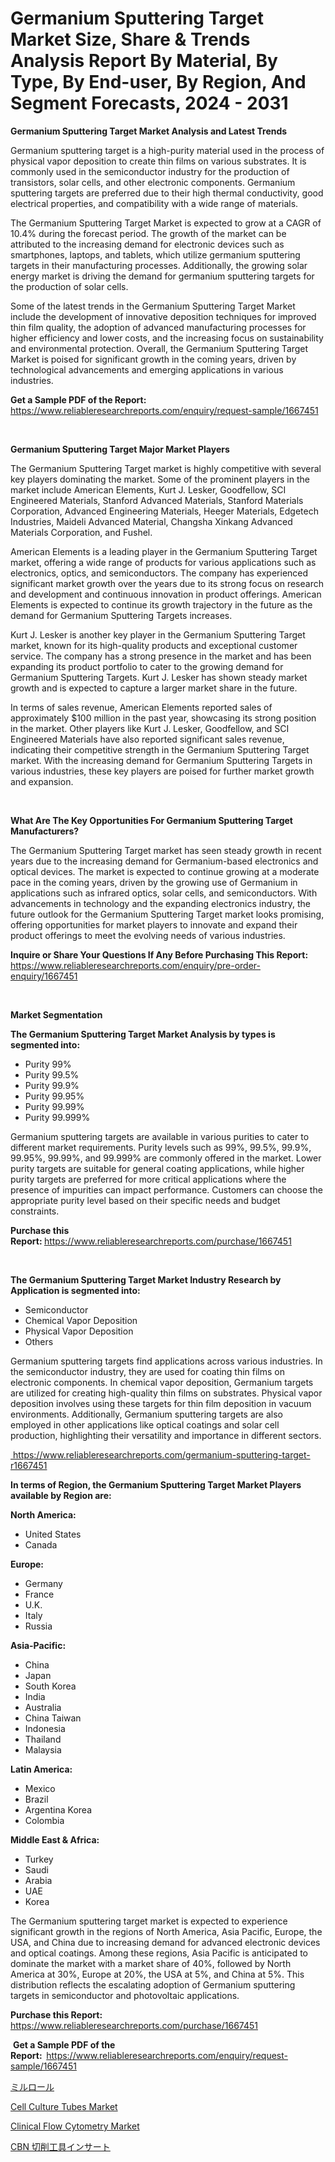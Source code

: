 <p><h1>Germanium Sputtering Target Market Size, Share & Trends Analysis Report By Material, By Type, By End-user, By Region, And Segment Forecasts, 2024 - 2031</h1></p><p><strong>Germanium Sputtering Target Market Analysis and Latest Trends</strong></p>
<p><p>Germanium sputtering target is a high-purity material used in the process of physical vapor deposition to create thin films on various substrates. It is commonly used in the semiconductor industry for the production of transistors, solar cells, and other electronic components. Germanium sputtering targets are preferred due to their high thermal conductivity, good electrical properties, and compatibility with a wide range of materials.</p><p>The Germanium Sputtering Target Market is expected to grow at a CAGR of 10.4% during the forecast period. The growth of the market can be attributed to the increasing demand for electronic devices such as smartphones, laptops, and tablets, which utilize germanium sputtering targets in their manufacturing processes. Additionally, the growing solar energy market is driving the demand for germanium sputtering targets for the production of solar cells.</p><p>Some of the latest trends in the Germanium Sputtering Target Market include the development of innovative deposition techniques for improved thin film quality, the adoption of advanced manufacturing processes for higher efficiency and lower costs, and the increasing focus on sustainability and environmental protection. Overall, the Germanium Sputtering Target Market is poised for significant growth in the coming years, driven by technological advancements and emerging applications in various industries.</p></p>
<p><strong>Get a Sample PDF of the Report:&nbsp;</strong> <a href="https://www.reliableresearchreports.com/enquiry/request-sample/1667451">https://www.reliableresearchreports.com/enquiry/request-sample/1667451</a></p>
<p>&nbsp;</p>
<p><strong>Germanium Sputtering Target Major Market Players</strong></p>
<p><p>The Germanium Sputtering Target market is highly competitive with several key players dominating the market. Some of the prominent players in the market include American Elements, Kurt J. Lesker, Goodfellow, SCI Engineered Materials, Stanford Advanced Materials, Stanford Materials Corporation, Advanced Engineering Materials, Heeger Materials, Edgetech Industries, Maideli Advanced Material, Changsha Xinkang Advanced Materials Corporation, and Fushel.</p><p>American Elements is a leading player in the Germanium Sputtering Target market, offering a wide range of products for various applications such as electronics, optics, and semiconductors. The company has experienced significant market growth over the years due to its strong focus on research and development and continuous innovation in product offerings. American Elements is expected to continue its growth trajectory in the future as the demand for Germanium Sputtering Targets increases.</p><p>Kurt J. Lesker is another key player in the Germanium Sputtering Target market, known for its high-quality products and exceptional customer service. The company has a strong presence in the market and has been expanding its product portfolio to cater to the growing demand for Germanium Sputtering Targets. Kurt J. Lesker has shown steady market growth and is expected to capture a larger market share in the future.</p><p>In terms of sales revenue, American Elements reported sales of approximately $100 million in the past year, showcasing its strong position in the market. Other players like Kurt J. Lesker, Goodfellow, and SCI Engineered Materials have also reported significant sales revenue, indicating their competitive strength in the Germanium Sputtering Target market. With the increasing demand for Germanium Sputtering Targets in various industries, these key players are poised for further market growth and expansion.</p></p>
<p>&nbsp;</p>
<p><strong>What Are The Key Opportunities For Germanium Sputtering Target Manufacturers?</strong></p>
<p><p>The Germanium Sputtering Target market has seen steady growth in recent years due to the increasing demand for Germanium-based electronics and optical devices. The market is expected to continue growing at a moderate pace in the coming years, driven by the growing use of Germanium in applications such as infrared optics, solar cells, and semiconductors. With advancements in technology and the expanding electronics industry, the future outlook for the Germanium Sputtering Target market looks promising, offering opportunities for market players to innovate and expand their product offerings to meet the evolving needs of various industries.</p></p>
<p><strong>Inquire or Share Your Questions If Any Before Purchasing This Report:</strong> <a href="https://www.reliableresearchreports.com/enquiry/pre-order-enquiry/1667451">https://www.reliableresearchreports.com/enquiry/pre-order-enquiry/1667451</a></p>
<p>&nbsp;</p>
<p><strong>Market Segmentation</strong></p>
<p><strong>The Germanium Sputtering Target Market Analysis by types is segmented into:</strong></p>
<p><ul><li>Purity 99%</li><li>Purity 99.5%</li><li>Purity 99.9%</li><li>Purity 99.95%</li><li>Purity 99.99%</li><li>Purity 99.999%</li></ul></p>
<p><p>Germanium sputtering targets are available in various purities to cater to different market requirements. Purity levels such as 99%, 99.5%, 99.9%, 99.95%, 99.99%, and 99.999% are commonly offered in the market. Lower purity targets are suitable for general coating applications, while higher purity targets are preferred for more critical applications where the presence of impurities can impact performance. Customers can choose the appropriate purity level based on their specific needs and budget constraints.</p></p>
<p><strong>Purchase this Report:&nbsp;</strong><a href="https://www.reliableresearchreports.com/purchase/1667451">https://www.reliableresearchreports.com/purchase/1667451</a></p>
<p>&nbsp;</p>
<p><strong>The Germanium Sputtering Target Market Industry Research by Application is segmented into:</strong></p>
<p><ul><li>Semiconductor</li><li>Chemical Vapor Deposition</li><li>Physical Vapor Deposition</li><li>Others</li></ul></p>
<p><p>Germanium sputtering targets find applications across various industries. In the semiconductor industry, they are used for coating thin films on electronic components. In chemical vapor deposition, Germanium targets are utilized for creating high-quality thin films on substrates. Physical vapor deposition involves using these targets for thin film deposition in vacuum environments. Additionally, Germanium sputtering targets are also employed in other applications like optical coatings and solar cell production, highlighting their versatility and importance in different sectors.</p></p>
<p><a href="https://www.reliableresearchreports.com/germanium-sputtering-target-r1667451">&nbsp;https://www.reliableresearchreports.com/germanium-sputtering-target-r1667451</a></p>
<p><strong>In terms of Region, the Germanium Sputtering Target Market Players available by Region are:</strong></p>
<p>
    <p> <strong> North America: </strong>
        <ul>
            <li>United States</li>
            <li>Canada</li>
        </ul>
        </p> 
    <p> <strong> Europe: </strong>
        <ul>
            <li>Germany</li>
            <li>France</li>
            <li>U.K.</li>
            <li>Italy</li>
            <li>Russia</li>
        </ul>
        </p> 
    <p> <strong> Asia-Pacific: </strong>
        <ul>
            <li>China</li>
            <li>Japan</li>
            <li>South Korea</li>
            <li>India</li>
            <li>Australia</li>
            <li>China Taiwan</li>
            <li>Indonesia</li>
            <li>Thailand</li>
            <li>Malaysia</li>
        </ul>
        </p> 
    <p> <strong> Latin America: </strong>
        <ul>
            <li>Mexico</li>
            <li>Brazil</li>
            <li>Argentina Korea</li>
            <li>Colombia</li>
        </ul>
        </p> 
    <p> <strong> Middle East & Africa: </strong>
        <ul>
            <li>Turkey</li>
            <li>Saudi</li>
            <li>Arabia</li>
            <li>UAE</li>
            <li>Korea</li>
        </ul>
    </p>
    </p>
<p><p>The Germanium sputtering target market is expected to experience significant growth in the regions of North America, Asia Pacific, Europe, the USA, and China due to increasing demand for advanced electronic devices and optical coatings. Among these regions, Asia Pacific is anticipated to dominate the market with a market share of 40%, followed by North America at 30%, Europe at 20%, the USA at 5%, and China at 5%. This distribution reflects the escalating adoption of Germanium sputtering targets in semiconductor and photovoltaic applications.</p></p>
<p><strong>Purchase this Report: </strong><a href="https://www.reliableresearchreports.com/purchase/1667451">https://www.reliableresearchreports.com/purchase/1667451</a></p>
<p>&nbsp;<strong>Get a Sample PDF of the Report:&nbsp;&nbsp;</strong><a href="https://www.reliableresearchreports.com/enquiry/request-sample/1667451">https://www.reliableresearchreports.com/enquiry/request-sample/1667451</a></p>
<p><strong></strong></p>
<p><p><a href="https://github.com/decker5351/Market-Research-Report-List-2/blob/main/3869589174173.md">ミルロール</a></p><p><a href="https://github.com/seekum/Market-Research-Report-List-3/blob/main/cell-culture-tubes-market.md">Cell Culture Tubes Market</a></p><p><a href="https://github.com/nancykennedykellievqfqt2/Market-Research-Report-List-3/blob/main/clinical-flow-cytometry-market.md">Clinical Flow Cytometry Market</a></p><p><a href="https://github.com/KaydenJohns1964/Market-Research-Report-List-2/blob/main/2602874174172.md">CBN 切削工具インサート</a></p></p>